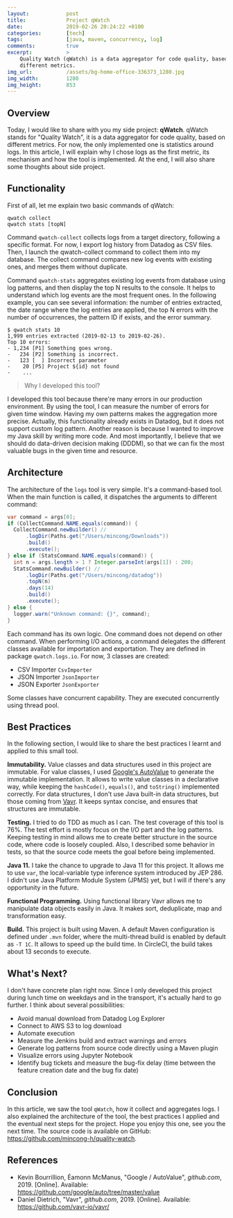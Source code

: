 ```yaml
---
layout:            post
title:             Project qWatch
date:              2019-02-26 20:24:22 +0100
categories:        [tech]
tags:              [java, maven, concurrency, log]
comments:          true
excerpt:           >
    Quality Watch (qWatch) is a data aggregator for code quality, based on
    different metrics.
img_url:           /assets/bg-home-office-336373_1280.jpg
img_width:         1280
img_height:        853
---
```


## Overview

Today, I would like to share with you my side project: **qWatch**.
qWatch stands for "Quality Watch", it is a data aggregator for code quality,
based on different metrics. For now, the only implemented one is statistics
around logs. In this article, I will explain why I chose logs as the first
metric, its mechanism and how the tool is implemented. At the end, I will also
share some thoughts about side project.

## Functionality

First of all, let me explain two basic commands of qWatch:

    qwatch collect
    qwatch stats [topN]

Command `qwatch-collect` collects logs from a target directory, following a
specific format. For now, I export log history from Datadog as CSV files. Then,
I launch the qwatch-collect command to collect them into my database. The
collect command compares new log events with existing ones, and merges them
without duplicate.

Command `qwatch-stats` aggregates existing log events from database using log
patterns, and then display the top N results to the console. It helps to
understand which log events are the most frequent ones. In the following
example, you can see several information: the number of entries extracted, the
date range where the log entries are applied, the top N errors with the number
of occurrences, the pattern ID if exists, and the error summary.

```
$ qwatch stats 10
1,999 entries extracted (2019-02-13 to 2019-02-26).
Top 10 errors:
- 1,234 [P1] Something goes wrong.
-   234 [P2] Something is incorrect.
-   123 [  ] Incorrect parameter
-    20 [P5] Project ${id} not found
-    ...
```

> Why I developed this tool?

I developed this tool because there're many errors in our production
environment. By using the tool, I can measure the number of errors for given
time window. Having my own patterns makes the aggregation more precise.
Actually, this functionality already exists in Datadog, but it does not support
custom log pattern. Another reason is because I wanted to improve my Java skill
by writing more code. And most importantly, I believe that we should do
data-driven decision making (DDDM), so that we can fix the most valuable bugs
in the given time and resource. 

## Architecture

The architecture of the `logs` tool is very simple. It's a command-based tool.
When the main function is called, it dispatches the arguments to different
command:

```java
var command = args[0];
if (CollectCommand.NAME.equals(command)) {
  CollectCommand.newBuilder() //
      .logDir(Paths.get("/Users/mincong/Downloads"))
      .build()
      .execute();
} else if (StatsCommand.NAME.equals(command)) {
  int n = args.length > 1 ? Integer.parseInt(args[1]) : 200;
  StatsCommand.newBuilder() //
      .logDir(Paths.get("/Users/mincong/datadog"))
      .topN(n)
      .days(14)
      .build()
      .execute();
} else {
  logger.warn("Unknown command: {}", command);
}
```

Each command has its own logic. One command does not depend on other command.
When performing I/O actions, a command delegates the different classes available
for importation and exportation. They are defined in package `qwatch.logs.io`.
For now, 3 classes are created:

- CSV Importer `CsvImporter`
- JSON Importer `JsonImporter`
- JSON Exporter `JsonExporter`

Some classes have concurrent capability. They are executed concurrently using
thread pool.

## Best Practices

In the following section, I would like to share the best practices I learnt and
applied to this small tool.

**Immutability.** Value classes and data structures used in this project are
immutable. For value classes, I used [Google's
AutoValue](https://github.com/google/auto/tree/master/value) to generate the
immutable implementation. It allows to write value classes in a declarative way,
while keeping the `hashCode()`, `equals()`, and `toString()` implemented
correctly. For data structures, I don't use Java built-in data structures, but
those coming from [Vavr](https://github.com/vavr-io/vavr/). It keeps
syntax concise, and ensures that structures are immutable.

**Testing.** I tried to do TDD as much as I can. The test coverage of this tool
is 76%. The test effort is mostly focus on the I/O part and the log patterns.
Keeping testing in mind allows me to create better structure in the source code,
where code is loosely coupled. Also, I described some behavior in tests, so that
the source code meets the goal before being implemented.

**Java 11.** I take the chance to upgrade to Java 11 for this project. It allows
me to use `var`, the local-variable type inference system introduced by JEP 286.
I didn't use Java Platform Module System (JPMS) yet, but I will if there's any
opportunity in the future.

**Functional Programming.** Using functional library Vavr allows me to
manipulate data objects easily in Java. It makes sort, deduplicate, map and
transformation easy.

**Build.** This project is built using Maven. A default Maven configuration is
defined under `.mvn` folder, where the multi-thread build is enabled by default
as `-T 1C`. It allows to speed up the build time. In CircleCI, the build takes
about 13 seconds to execute.

## What's Next?

I don't have concrete plan right now. Since I only developed this project
during lunch time on weekdays and in the transport, it's actually hard to go
further. I think about several possibilities:

- Avoid manual download from Datadog Log Explorer
- Connect to AWS S3 to log download
- Automate execution
- Measure the Jenkins build and extract warnings and errors
- Generate log patterns from source code directly using a Maven plugin
- Visualize errors using Jupyter Notebook
- Identify bug tickets and measure the bug-fix delay (time between the feature
  creation date and the bug fix date)

## Conclusion

In this article, we saw the tool `qWatch`, how it collect and aggregates logs.
I also explained the architecture of the tool, the best practices I applied and
the eventual next steps for the project. Hope you enjoy this one, see you the
next time. The source code is available on GitHub:
<https://github.com/mincong-h/quality-watch>.

## References

- Kevin Bourrillion, Éamonn McManus, "Google / AutoValue", _github.com_, 2019.
  [Online].
  Available: <https://github.com/google/auto/tree/master/value>
- Daniel Dietrich, "Vavr", _github.com_, 2019. [Online].
  Available: <https://github.com/vavr-io/vavr/>
